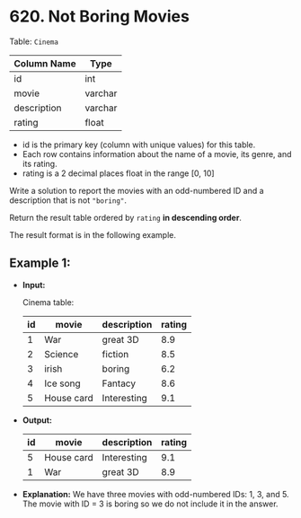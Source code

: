 # 620. Not Boring Movies

Table: `Cinema`


| Column Name    | Type     |
|----------------|----------|
| id             | int      |
| movie          | varchar  |
| description    | varchar  |
| rating         | float    |

- id is the primary key (column with unique values) for this table.
- Each row contains information about the name of a movie, its genre, and its rating.
- rating is a 2 decimal places float in the range [0, 10]
 

Write a solution to report the movies with an odd-numbered ID and a description that is not `"boring"`.

Return the result table ordered by `rating` **in descending order**.

The result format is in the following example.

## Example 1:

- **Input:** 

    Cinema table:

    | id | movie      | description | rating |
    |----|------------|-------------|--------|
    | 1  | War        | great 3D    | 8.9    |
    | 2  | Science    | fiction     | 8.5    |
    | 3  | irish      | boring      | 6.2    |
    | 4  | Ice song   | Fantacy     | 8.6    |
    | 5  | House card | Interesting | 9.1    |

- **Output:** 

    | id | movie      | description | rating |
    |----|------------|-------------|--------|
    | 5  | House card | Interesting | 9.1    |
    | 1  | War        | great 3D    | 8.9    |

- **Explanation:** 
    We have three movies with odd-numbered IDs: 1, 3, and 5. The movie with ID = 3 is boring so we do not include it in the answer.